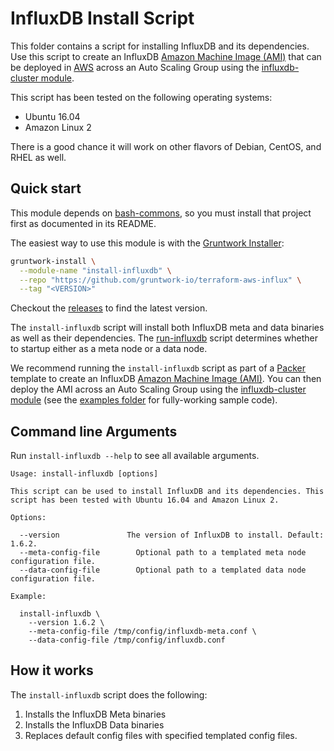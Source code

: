 # InfluxDB Install Script

This folder contains a script for installing InfluxDB and its dependencies. Use this script to create an
InfluxDB [Amazon Machine Image (AMI)](http://docs.aws.amazon.com/AWSEC2/latest/UserGuide/AMIs.html) that can be
deployed in [AWS](https://aws.amazon.com/) across an Auto Scaling Group using the [influxdb-cluster
module](https://github.com/gruntwork-io/terraform-aws-influx/tree/master/modules/influxdb-cluster).

This script has been tested on the following operating systems:

* Ubuntu 16.04
* Amazon Linux 2

There is a good chance it will work on other flavors of Debian, CentOS, and RHEL as well.

## Quick start

This module depends on [bash-commons](https://github.com/gruntwork-io/bash-commons), so you must install that project
first as documented in its README.

The easiest way to use this module is with the [Gruntwork Installer](https://github.com/gruntwork-io/gruntwork-installer):

```bash
gruntwork-install \
  --module-name "install-influxdb" \
  --repo "https://github.com/gruntwork-io/terraform-aws-influx" \
  --tag "<VERSION>"
```  

Checkout the [releases](https://github.com/gruntwork-io/terraform-aws-influx/releases) to find the latest version.

The `install-influxdb` script will install both InfluxDB meta and data binaries as well as their dependencies.
The [run-influxdb](https://github.com/gruntwork-io/terraform-aws-influx/tree/master/modules/run-influxdb/bin)
script determines whether to startup either as a meta node or a data node.

We recommend running the `install-influxdb` script as part of a [Packer](https://www.packer.io/) template to 
create an InfluxDB [Amazon Machine Image (AMI)](http://docs.aws.amazon.com/AWSEC2/latest/UserGuide/AMIs.html).
You can then deploy the AMI across an Auto Scaling Group using the [influxdb-cluster 
module](https://github.com/gruntwork-io/terraform-aws-influx/tree/master/modules/influxdb-cluster) (see the 
[examples folder](https://github.com/gruntwork-io/terraform-aws-influx/tree/master/examples) for fully-working sample code).

## Command line Arguments

Run `install-influxdb --help` to see all available arguments.

```
Usage: install-influxdb [options]

This script can be used to install InfluxDB and its dependencies. This script has been tested with Ubuntu 16.04 and Amazon Linux 2.

Options:

  --version		          The version of InfluxDB to install. Default: 1.6.2.
  --meta-config-file		Optional path to a templated meta node configuration file.
  --data-config-file		Optional path to a templated data node configuration file.

Example:

  install-influxdb \
    --version 1.6.2 \
    --meta-config-file /tmp/config/influxdb-meta.conf \
    --data-config-file /tmp/config/influxdb.conf
```

## How it works

The `install-influxdb` script does the following:

1. Installs the InfluxDB Meta binaries
1. Installs the InfluxDB Data binaries
1. Replaces default config files with specified templated config files.

